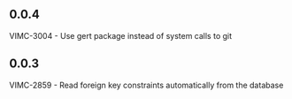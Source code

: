 ## 0.0.4

VIMC-3004 - Use gert package instead of system calls to git

## 0.0.3

VIMC-2859 - Read foreign key constraints automatically from the database
